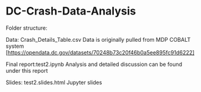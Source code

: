 # DC-Crash-Data-Analysis

Folder structure:

Data: Crash_Details_Table.csv Data is originally pulled from MDP COBALT system [https://opendata.dc.gov/datasets/70248b73c20f46b0a5ee895fc91d6222]

Final report:test2.ipynb Analysis and detailed discussion can be found under this report

Slides: test2.slides.html Jupyter slides 
